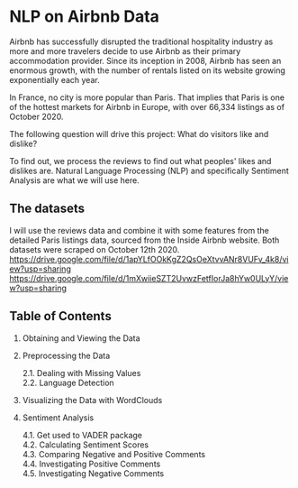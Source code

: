 # NLP on Airbnb Data

Airbnb has successfully disrupted the traditional hospitality industry as more and more travelers decide to use Airbnb as their primary accommodation provider. Since its inception in 2008, Airbnb has seen an enormous growth, with the number of rentals listed on its website growing exponentially each year.

In France, no city is more popular than Paris. That implies that Paris is one of the hottest markets for Airbnb in Europe, with over 66,334 listings as of October 2020.

The following question will drive this project: What do visitors like and dislike?

To find out, we process the reviews to find out what peoples' likes and dislikes are. Natural Language Processing (NLP) and specifically Sentiment Analysis are what we will use here.

## The datasets

I will use the reviews data and combine it with some features from the detailed Paris listings data, sourced from the Inside Airbnb website. Both datasets were scraped on October 12th 2020.
https://drive.google.com/file/d/1apYLfOOkKgZ2QsOeXtvvANr8VUFv_4k8/view?usp=sharing <br />
https://drive.google.com/file/d/1mXwiieSZT2UvwzFetfIorJa8hYw0ULyY/view?usp=sharing

## Table of Contents
1. Obtaining and Viewing the Data <br />
2. Preprocessing the Data <br />

    2.1. Dealing with Missing Values <br />
    2.2. Language Detection <br />

3. Visualizing the Data with WordClouds <br />
4. Sentiment Analysis <br />

    4.1. Get used to VADER package <br />
    4.2. Calculating Sentiment Scores <br />
    4.3. Comparing Negative and Positive Comments <br />
    4.4. Investigating Positive Comments <br />
    4.5. Investigating Negative Comments <br />
